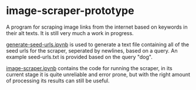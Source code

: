 # image-scraper-prototype
A program for scraping image links from the internet based on keywords in their alt texts. It is still very much a work in progress.

[generate-seed-urls.ipynb](generate-seed-urls.ipynb) is used to generate a text file containing all of the seed urls for the scraper, seperated by newlines, based on a query. An example seed-urls.txt is provided based on the query "dog".

[image-scraper.ipynb](image-scraper.ipynb) contains the code for running the scraper, in its current stage it is quite unreliable and error prone, but with the right amount of processing its results can still be useful.
